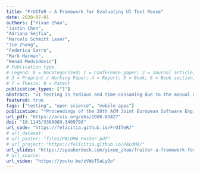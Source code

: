 ```yaml
---
title: "FrUITeR – A Framework for Evaluating UI Test Reuse"
date: 2020-07-01
authors: ["Yixue Zhao", 
"Justin Chen", 
"Adriana Sejfia", 
"Marcelo Schmitt Laser", 
"Jie Zhang", 
"Federica Sarro", 
"Mark Harman", 
"Nenad Medvidovic"]
# Publication type.
# Legend: 0 = Uncategorized; 1 = Conference paper; 2 = Journal article;
# 3 = Preprint / Working Paper; 4 = Report; 5 = Book; 6 = Book section;
# 7 = Thesis; 8 = Patent
publication_types: ["1"]
abstract: "UI testing is tedious and time-consuming due to the manual effort required. Recent research has explored opportunities for reusing existing UI tests from an app to automatically generate new tests for other apps. However, the evaluation of such techniques currently remains manual, unscalable, and unreproducible, which can waste effort and impede progress in this emerging area. We introduce FrUITeR, a framework that automatically evaluates UI test reuse in a reproducible way. We apply FrUITeR to existing test-reuse techniques on a uniform benchmark we established, resulting in 11,917 test reuse cases from 20 apps. We report several key findings aimed at improving UI test reuse that are missed by existing work."
featured: true
tags: ["testing", "open science", "mobile apps"]
publication: "*Proceedings of the 28th ACM Joint European Software Engineering Conference and Symposium on the Foundations of Software Engineering* (**ESEC/FSE**), acceptance rate: **28%** = 101/360"
url_pdf: "https://arxiv.org/abs/2008.03427"
doi: "10.1145/3368089.3409708"
url_code: "https://felicitia.github.io/FrUITeR/"
# url_dataset:
# url_poster: "files/PALOMA_Poster.pdf"
# url_project: "https://felicitia.github.io/PALOMA/"
url_slides: "https://speakerdeck.com/yixue_zhao/fruiter-a-framework-for-evaluating-ui-test-reuse"
# url_source:
url_video: "https://youtu.be/zVWpT5aLyQo"
---
```


